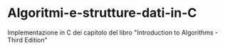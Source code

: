 # Algoritmi-e-strutture-dati-in-C
Implementazione in C dei capitolo del libro "Introduction to Algorithms - Third Edition"
